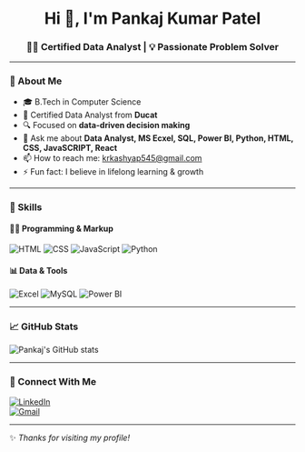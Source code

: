 <h1 align="center">Hi 👋, I'm Pankaj Kumar Patel</h1>
<h3 align="center">👨‍💻 Certified Data Analyst | 💡 Passionate Problem Solver</h3>

---

### 💫 About Me
- 🎓 B.Tech in Computer Science  
- 📜 Certified Data Analyst from **Ducat**
- 🔍 Focused on **data-driven decision making**
- 💬 Ask me about **Data Analyst, MS Ecxel, SQL, Power BI, Python, HTML, CSS, JavaSCRIPT, React**
- 📫 How to reach me: krkashyap545@gmail.com
- ⚡ Fun fact: I believe in lifelong learning & growth

---

### 💼 Skills

#### 👨‍💻 Programming & Markup
![HTML](https://img.shields.io/badge/-HTML5-E34F26?style=flat&logo=html5&logoColor=white)
![CSS](https://img.shields.io/badge/-CSS3-1572B6?style=flat&logo=css3)
![JavaScript](https://img.shields.io/badge/-JavaScript-F7DF1E?style=flat&logo=javascript&logoColor=black)
![Python](https://img.shields.io/badge/-Python-3776AB?style=flat&logo=python)

#### 📊 Data & Tools
![Excel](https://img.shields.io/badge/-Excel-217346?style=flat&logo=microsoft-excel&logoColor=white)
![MySQL](https://img.shields.io/badge/-MySQL-4479A1?style=flat&logo=mysql)
![Power BI](https://img.shields.io/badge/-PowerBI-F2C811?style=flat&logo=powerbi&logoColor=black)

---

### 📈 GitHub Stats

![Pankaj's GitHub stats](https://github-readme-stats.vercel.app/api?username=pankajkr-patel&show_icons=true&theme=dark)

---

### 🔗 Connect With Me

[![LinkedIn](https://img.shields.io/badge/-LinkedIn-blue?style=flat&logo=Linkedin&logoColor=white)](https://www.linkedin.com/in/your-linkedin/)  
[![Gmail](https://img.shields.io/badge/-Email-D14836?style=flat&logo=gmail&logoColor=white)](mailto:pankajkrpatel15@gmail.com)

---

✨ *Thanks for visiting my profile!*


<!--
**pankajkr-patel/pankajkr-patel** is a ✨ _special_ ✨ repository because its `README.md` (this file) appears on your GitHub profile.

Here are some ideas to get you started:

- 🔭 I’m currently working on ...
- 🌱 I’m currently learning ...
- 👯 I’m looking to collaborate on ...
- 🤔 I’m looking for help with ...
- 💬 Ask me about ...
- 📫 How to reach me: ...
- 😄 Pronouns: ...
- ⚡ Fun fact: ...
-->
